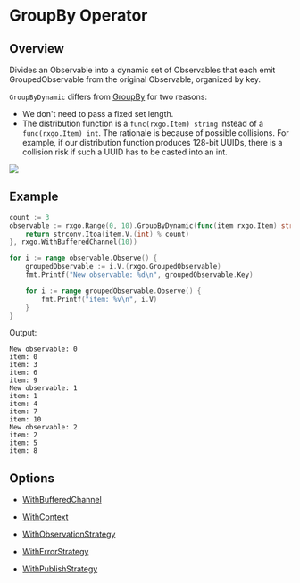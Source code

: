 # GroupBy Operator

## Overview

Divides an Observable into a dynamic set of Observables that each emit GroupedObservable from the original Observable, organized by key.

`GroupByDynamic` differs from [GroupBy](groupby.md) for two reasons:
 * We don't need to pass a fixed set length.
 * The distribution function is a `func(rxgo.Item) string` instead of a `func(rxgo.Item) int`. The rationale is because of possible collisions. For example, if our distribution function produces 128-bit UUIDs, there is a collision risk if such a UUID has to be casted into an int.   

![](http://reactivex.io/documentation/operators/images/groupBy.c.png)

## Example

```go
count := 3
observable := rxgo.Range(0, 10).GroupByDynamic(func(item rxgo.Item) string {
    return strconv.Itoa(item.V.(int) % count)
}, rxgo.WithBufferedChannel(10))

for i := range observable.Observe() {
    groupedObservable := i.V.(rxgo.GroupedObservable)
    fmt.Printf("New observable: %d\n", groupedObservable.Key)

    for i := range groupedObservable.Observe() {
        fmt.Printf("item: %v\n", i.V)
    }
}
```

Output:

```
New observable: 0
item: 0
item: 3
item: 6
item: 9
New observable: 1
item: 1
item: 4
item: 7
item: 10
New observable: 2
item: 2
item: 5
item: 8
```

## Options

* [WithBufferedChannel](options.md#withbufferedchannel)

* [WithContext](options.md#withcontext)

* [WithObservationStrategy](options.md#withobservationstrategy)

* [WithErrorStrategy](options.md#witherrorstrategy)

* [WithPublishStrategy](options.md#withpublishstrategy)
